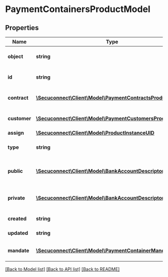 # PaymentContainersProductModel

## Properties
Name | Type | Description | Notes
------------ | ------------- | ------------- | -------------
**object** | **string** | Object of payment container | 
**id** | **string** | Id of payment container | 
**contract** | [**\Secuconnect\Client\Model\PaymentContractsProductModel**](PaymentContractsProductModel.md) | Payment container contract | 
**customer** | [**\Secuconnect\Client\Model\PaymentCustomersProductModel**](PaymentCustomersProductModel.md) | Payment container customer | 
**assign** | [**\Secuconnect\Client\Model\ProductInstanceUID**](ProductInstanceUID.md) | Assign to | 
**type** | **string** | Type of payment container | 
**public** | [**\Secuconnect\Client\Model\BankAccountDescriptor**](BankAccountDescriptor.md) | Public payment instrument data | 
**private** | [**\Secuconnect\Client\Model\BankAccountDescriptor**](BankAccountDescriptor.md) | Private payment instrument data | 
**created** | **string** | Creation date | 
**updated** | **string** | Last update date | 
**mandate** | [**\Secuconnect\Client\Model\PaymentContainerMandate**](PaymentContainerMandate.md) | Payment container mandate | 

[[Back to Model list]](../README.md#documentation-for-models) [[Back to API list]](../README.md#documentation-for-api-endpoints) [[Back to README]](../../README.md)


